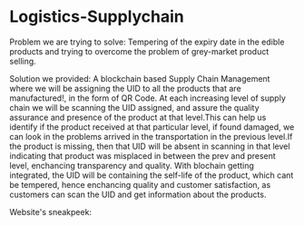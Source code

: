 # Logistics-Supplychain

Problem we are trying to solve: 
Tempering of the expiry date in the edible products and trying to overcome the problem of grey-market product selling.

Solution we provided: 
A blockchain based Supply Chain Management where we will be assigning the UID to all the products that are manufactured!, in the form of QR Code. At each increasing level of supply chain we will be scanning the UID assigned, and assure the quality assurance and presence of the product at that level.This can help us identify if the product received at that particular level, if found damaged, we can look in the problems arrived in the transportation in the previous level.If the product is missing, then that UID will be absent in scanning in that level indicating that product was misplaced in between the prev and present level, enchancing transparency and quality. With blochain getting integrated, the UID will be containing the self-life of the product, which cant be tempered, hence enchancing quality and customer satisfaction, as customers can scan the UID and get information about the products.


Website's sneakpeek:
